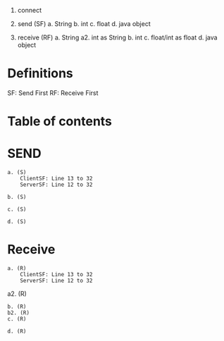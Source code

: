 1. connect

2. send (SF)
a. String
b. int
c. float
d. java object

2. receive (RF)
a. String
a2. int as String
b. int
c. float/int as float
d. java object

# Definitions

SF: Send First
RF: Receive First

# Table of contents

#   SEND
    a. (S) 
        ClientSF: Line 13 to 32
        ServerSF: Line 12 to 32

    b. (S)

    c. (S)

    d. (S)

#   Receive

    a. (R) 
        ClientSF: Line 13 to 32
        ServerSF: Line 12 to 32
   a2. (R)

    b. (R)
    b2. (R)
    c. (R)

    d. (R)